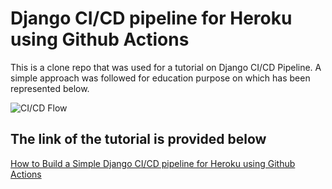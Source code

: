 # Django CI/CD pipeline for Heroku using Github Actions
This is a clone repo that was used for a tutorial on Django CI/CD Pipeline. A simple approach was followed for education purpose on which has been represented below.

![CI/CD Flow](https://techflow360.com/wp-content/uploads/2021/08/CI_CD.svg)

## The link of the tutorial is provided below
[How to Build a Simple Django CI/CD pipeline for Heroku using Github Actions](https://techflow360.com/how-to-build-a-simple-django-ci-cd-pipeline-for-heroku-using-github-actions/)

